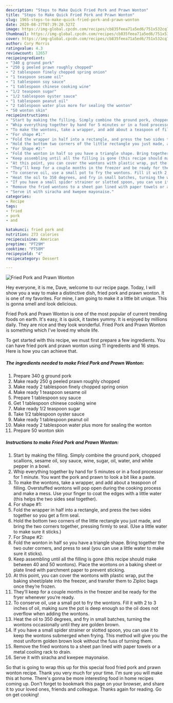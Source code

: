 ```yaml
---
description: "Steps to Make Quick Fried Pork and Prawn Wonton"
title: "Steps to Make Quick Fried Pork and Prawn Wonton"
slug: 1965-steps-to-make-quick-fried-pork-and-prawn-wonton
date: 2020-08-27T07:39:20.527Z
image: https://img-global.cpcdn.com/recipes/cb835feea71a5ed6/751x532cq70/fried-pork-and-prawn-wonton-recipe-main-photo.jpg
thumbnail: https://img-global.cpcdn.com/recipes/cb835feea71a5ed6/751x532cq70/fried-pork-and-prawn-wonton-recipe-main-photo.jpg
cover: https://img-global.cpcdn.com/recipes/cb835feea71a5ed6/751x532cq70/fried-pork-and-prawn-wonton-recipe-main-photo.jpg
author: Cory Morris
ratingvalue: 4.3
reviewcount: 12657
recipeingredient:
- "340 g ground pork"
- "250 g peeled prawn roughly chopped"
- "2 tablespoon finely chopped spring onion"
- "1 teaspoon sesame oil"
- "1 tablespoon soy sauce"
- "1 tablespoon chinese cooking wine"
- "1/2 teaspoon sugar"
- "1/2 tablespoon oyster sauce"
- "1 tablespoon peanut oil"
- "2 tablespoon water plus more for sealing the wonton"
- "50 wonton skin"
recipeinstructions:
- "Start by making the filling. Simply combine the ground pork, chopped scallions, sesame oil, soy sauce, wine, sugar, oil, water, and white pepper in a bowl."
- "Whip everything together by hand for 5 minutes or in a food processor for 1 minute. You want the pork and prawn to look a bit like a paste."
- "To make the wontons, take a wrapper, and add about a teaspoon of filling. Overstuffed wontons will pop open during the cooking process and make a mess. Use your finger to coat the edges with a little water (this helps the two sides seal together)."
- "For shape #1:"
- "Fold the wrapper in half into a rectangle, and press the two sides together so you get a firm seal."
- "Hold the bottom two corners of the little rectangle you just made, and bring the two corners together, pressing firmly to seal. (Use a little water to make sure it sticks.)"
- "For Shape #2:"
- "Fold the wonton in half so you have a triangle shape. Bring together the two outer corners, and press to seal (you can use a little water to make sure it sticks)."
- "Keep assembling until all the filling is gone (this recipe should make between 40 and 50 wontons). Place the wontons on a baking sheet or plate lined with parchment paper to prevent sticking."
- "At this point, you can cover the wontons with plastic wrap, put the baking sheet/plate into the freezer, and transfer them to Ziploc bags once they’re frozen."
- "They’ll keep for a couple months in the freezer and be ready for the fryer whenever you’re ready."
- "To conserve oil, use a small pot to fry the wontons. Fill it with 2 to 3 inches of oil, making sure the pot is deep enough so the oil does not overflow when adding the wontons."
- "Heat the oil to 350 degrees, and fry in small batches, turning the wontons occasionally until they are golden brown."
- "If you have a small spider strainer or slotted spoon, you can use it to keep the wontons submerged when frying. This method will give you the most uniform golden brown look without the fuss of turning them."
- "Remove the fried wontons to a sheet pan lined with paper towels or a metal cooling rack to drain."
- "Serve it with siracha and kwepee mayonaise."
categories:
- Recipe
tags:
- fried
- pork
- and

katakunci: fried pork and 
nutrition: 273 calories
recipecuisine: American
preptime: "PT29M"
cooktime: "PT58M"
recipeyield: "4"
recipecategory: Dessert

---
```



![Fried Pork and Prawn Wonton](https://img-global.cpcdn.com/recipes/cb835feea71a5ed6/751x532cq70/fried-pork-and-prawn-wonton-recipe-main-photo.jpg)

Hey everyone, it is me, Dave, welcome to our recipe page. Today, I will show you a way to make a distinctive dish, fried pork and prawn wonton. It is one of my favorites. For mine, I am going to make it a little bit unique. This is gonna smell and look delicious.

Fried Pork and Prawn Wonton is one of the most popular of current trending foods on earth. It's easy, it is quick, it tastes yummy. It is enjoyed by millions daily. They are nice and they look wonderful. Fried Pork and Prawn Wonton is something which I've loved my whole life.




To get started with this recipe, we must first prepare a few ingredients. You can have fried pork and prawn wonton using 11 ingredients and 16 steps. Here is how you can achieve that.

<!--inarticleads1-->

##### The ingredients needed to make Fried Pork and Prawn Wonton:

1. Prepare 340 g ground pork
1. Make ready 250 g peeled prawn roughly chopped
1. Make ready 2 tablespoon finely chopped spring onion
1. Make ready 1 teaspoon sesame oil
1. Prepare 1 tablespoon soy sauce
1. Get 1 tablespoon chinese cooking wine
1. Make ready 1/2 teaspoon sugar
1. Take 1/2 tablespoon oyster sauce
1. Make ready 1 tablespoon peanut oil
1. Make ready 2 tablespoon water plus more for sealing the wonton
1. Prepare 50 wonton skin




<!--inarticleads2-->

##### Instructions to make Fried Pork and Prawn Wonton:

1. Start by making the filling. Simply combine the ground pork, chopped scallions, sesame oil, soy sauce, wine, sugar, oil, water, and white pepper in a bowl.
1. Whip everything together by hand for 5 minutes or in a food processor for 1 minute. You want the pork and prawn to look a bit like a paste.
1. To make the wontons, take a wrapper, and add about a teaspoon of filling. Overstuffed wontons will pop open during the cooking process and make a mess. Use your finger to coat the edges with a little water (this helps the two sides seal together).
1. For shape #1:
1. Fold the wrapper in half into a rectangle, and press the two sides together so you get a firm seal.
1. Hold the bottom two corners of the little rectangle you just made, and bring the two corners together, pressing firmly to seal. (Use a little water to make sure it sticks.)
1. For Shape #2:
1. Fold the wonton in half so you have a triangle shape. Bring together the two outer corners, and press to seal (you can use a little water to make sure it sticks).
1. Keep assembling until all the filling is gone (this recipe should make between 40 and 50 wontons). Place the wontons on a baking sheet or plate lined with parchment paper to prevent sticking.
1. At this point, you can cover the wontons with plastic wrap, put the baking sheet/plate into the freezer, and transfer them to Ziploc bags once they’re frozen.
1. They’ll keep for a couple months in the freezer and be ready for the fryer whenever you’re ready.
1. To conserve oil, use a small pot to fry the wontons. Fill it with 2 to 3 inches of oil, making sure the pot is deep enough so the oil does not overflow when adding the wontons.
1. Heat the oil to 350 degrees, and fry in small batches, turning the wontons occasionally until they are golden brown.
1. If you have a small spider strainer or slotted spoon, you can use it to keep the wontons submerged when frying. This method will give you the most uniform golden brown look without the fuss of turning them.
1. Remove the fried wontons to a sheet pan lined with paper towels or a metal cooling rack to drain.
1. Serve it with siracha and kwepee mayonaise.




So that is going to wrap this up for this special food fried pork and prawn wonton recipe. Thank you very much for your time. I'm sure you will make this at home. There's gonna be more interesting food in home recipes coming up. Don't forget to bookmark this page on your browser, and share it to your loved ones, friends and colleague. Thanks again for reading. Go on get cooking!

